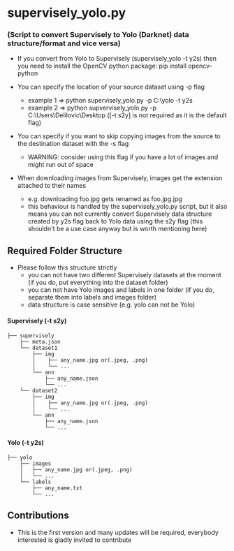 # supervisely_yolo.py
### (Script to convert Supervisely to Yolo (Darknet) data structure/format and vice versa)

* If you convert from Yolo to Supervisely (supervisely_yolo -t y2s) then you need to install the OpenCV python package:
    pip install opencv-python

* You can specify the location of your source dataset using -p flag
    - example 1 => python supervisely_yolo.py -p C:\yolo -t y2s
    - example 2 => python supvervisely_yolo.py -p C:\Users\Delilovic\Desktop  ([-t s2y] is not required as it is the default flag)
 
* You can specify if you want to skip copying images from the source to the destination dataset with the -s flag
    - WARNING: consider using this flag if you have a lot of images and might run out of space
    
* When downloading images from Supervisely, images get the extension attached to their names 
    - e.g. downloading foo.jpg gets renamed as foo.jpg.jpg
    - this behaviour is handled  by the supervisely_yolo.py script, but it also means you can not currently convert Supervisely data structure created by
    y2s flag back to Yolo data using the s2y flag (this shouldn't be a use case anyway but is worth mentioning here) 


## Required Folder Structure
   * Please follow this structure strictly 
        - you can not have two different Supervisely datasets at the moment (if you do, put everything into the dataset folder)
        - you can not have Yolo images and labels in one folder (if you do, separate them into labels and images folder)
        - data structure is case sensitive (e.g. yolo can not be Yolo)
        
#### Supervisely (-t s2y)
```
├── supervisely
    ├── meta.json
    └── dataset1
        ├── img
        │    ├── any_name.jpg or(.jpeg, .png)
        │    └── ...
        └── ann
            ├── any_name.json
            └── ...
    └── dataset2
        ├── img
        │    ├── any_name.jpg or(.jpeg, .png)
        │    └── ...
        └── ann
            ├── any_name.json
            └── ...
```
#### Yolo (-t y2s)
```
├── yolo
    ├── images
    │   ├── any_name.jpg or(.jpeg, .png)
    │   └── ...
    └── labels
        ├── any_name.txt
        └── ...
```  
        
## Contributions
   * This is the first version and many updates will be required, everybody interested is gladly invited to contribute     
     
